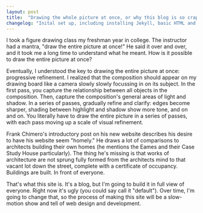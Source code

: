 ```yaml
---
layout: post
title:  "Drawing the whole picture at once, or why this blog is so crappy"
changelog: "Inital set up, including installing Jekyll, basic HTML and CSS, and deployment with Github Pages."
---
```


I took a figure drawing class my freshman year in college. The instructor had a mantra, "draw the entire picture at once!" He said it over and over, and it took me a long time to understand what he meant. How is it possible to draw the entire picture at once?

Eventually, I understood the key to drawing the entire picture at once: progressive refinement. I realized that the composition should appear on my drawing board like a camera slowly slowly focussing in on its subject. In the first pass, you capture the relationship between all objects in the composition. Then, capture the composition's general areas of light and shadow. In a series of passes, gradually refine and clarify: edges become sharper, shading between highlight and shadow show more tone, and on and on. You literally have to draw the entire picture in a series of passes, with each pass moving up a scale of visual refinement.

Frank Chimero's introductory post on his new website describes his desire to have his website seem "homely." He draws a lot of comparisons to architects building their own homes (he mentions the Eames and their Case Study House particularly). The thing he's missing is that works of architecture are not sprung fully formed from the architects mind to that vacant lot down the street, complete with a certificate of occupancy. Buildings are built. In front of everyone.

That's what this site is. It's a blog, but I'm going to build it in full view of everyone. Right now it's ugly (you could say call it "default"). Over time, I'm going to change that, so the process of making this site will be a slow-motion show and tell of web design and development.
